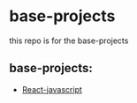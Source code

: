 # base-projects
this repo is for the base-projects


## base-projects:
- [React-javascript](https://github.com/fmagesty/base-projects/tree/react-javascript)
